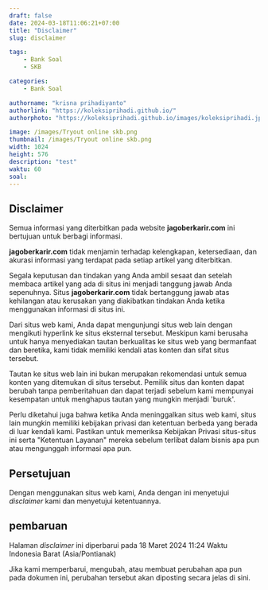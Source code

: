 ```yaml
---
draft: false
date: 2024-03-18T11:06:21+07:00
title: "Disclaimer"
slug: disclaimer

tags:
    - Bank Soal
    - SKB

categories:
    - Bank Soal

authorname: "krisna prihadiyanto"
authorlink: "https://koleksiprihadi.github.io/"
authorphoto: "https://koleksiprihadi.github.io/images/koleksiprihadi.jpeg"

image: /images/Tryout online skb.png
thumbnail: /images/Tryout online skb.png
width: 1024
height: 576
description: "test"
waktu: 60
soal:
---
```


## Disclaimer

Semua informasi yang diterbitkan pada website **jagoberkarir.com** ini bertujuan untuk berbagi informasi.

**jagoberkarir.com** tidak menjamin terhadap kelengkapan, ketersediaan, dan akurasi informasi yang terdapat pada setiap artikel yang diterbitkan. 

Segala keputusan dan tindakan yang Anda ambil sesaat dan setelah membaca artikel yang ada di situs ini menjadi tanggung jawab Anda sepenuhnya. Situs **jagoberkarir.com** tidak bertanggung jawab atas kehilangan atau kerusakan yang diakibatkan tindakan Anda ketika menggunakan informasi di situs ini.

Dari situs web kami, Anda dapat mengunjungi situs web lain dengan mengikuti hyperlink ke situs eksternal tersebut. Meskipun kami berusaha untuk hanya menyediakan tautan berkualitas ke situs web yang bermanfaat dan beretika, kami tidak memiliki kendali atas konten dan sifat situs tersebut.

Tautan ke situs web lain ini bukan merupakan rekomendasi untuk semua konten yang ditemukan di situs tersebut. Pemilik situs dan konten dapat berubah tanpa pemberitahuan dan dapat terjadi sebelum kami mempunyai kesempatan untuk menghapus tautan yang mungkin menjadi 'buruk'.

Perlu diketahui juga bahwa ketika Anda meninggalkan situs web kami, situs lain mungkin memiliki kebijakan privasi dan ketentuan berbeda yang berada di luar kendali kami. Pastikan untuk memeriksa Kebijakan Privasi situs-situs ini serta "Ketentuan Layanan" mereka sebelum terlibat dalam bisnis apa pun atau mengunggah informasi apa pun.

## Persetujuan

Dengan menggunakan situs web kami, Anda dengan ini menyetujui *disclaimer* kami dan menyetujui ketentuannya.

## pembaruan

Halaman *disclaimer* ini diperbarui pada 18 Maret 2024 11:24 Waktu Indonesia Barat (Asia/Pontianak)

Jika kami memperbarui, mengubah, atau membuat perubahan apa pun pada dokumen ini, perubahan tersebut akan diposting secara jelas di sini.